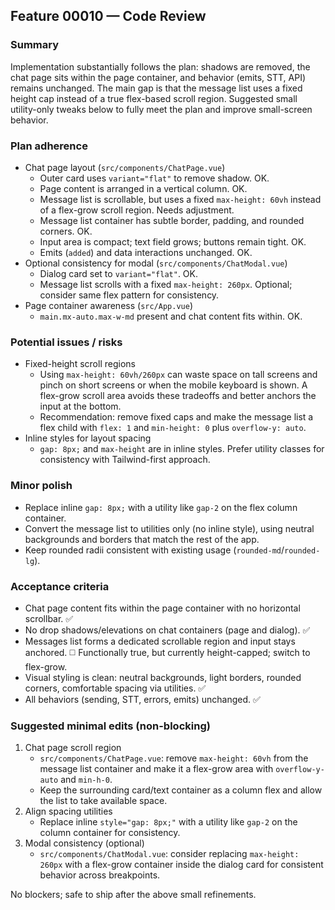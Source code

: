 ## Feature 00010 — Code Review

### Summary
Implementation substantially follows the plan: shadows are removed, the chat page sits within the page container, and behavior (emits, STT, API) remains unchanged. The main gap is that the message list uses a fixed height cap instead of a true flex-based scroll region. Suggested small utility-only tweaks below to fully meet the plan and improve small-screen behavior.

### Plan adherence
- Chat page layout (`src/components/ChatPage.vue`)
  - Outer card uses `variant="flat"` to remove shadow. OK.
  - Page content is arranged in a vertical column. OK.
  - Message list is scrollable, but uses a fixed `max-height: 60vh` instead of a flex-grow scroll region. Needs adjustment.
  - Message list container has subtle border, padding, and rounded corners. OK.
  - Input area is compact; text field grows; buttons remain tight. OK.
  - Emits (`added`) and data interactions unchanged. OK.
- Optional consistency for modal (`src/components/ChatModal.vue`)
  - Dialog card set to `variant="flat"`. OK.
  - Message list scrolls with a fixed `max-height: 260px`. Optional; consider same flex pattern for consistency.
- Page container awareness (`src/App.vue`)
  - `main.mx-auto.max-w-md` present and chat content fits within. OK.

### Potential issues / risks
- Fixed-height scroll regions
  - Using `max-height: 60vh/260px` can waste space on tall screens and pinch on short screens or when the mobile keyboard is shown. A flex-grow scroll area avoids these tradeoffs and better anchors the input at the bottom.
  - Recommendation: remove fixed caps and make the message list a flex child with `flex: 1` and `min-height: 0` plus `overflow-y: auto`.
- Inline styles for layout spacing
  - `gap: 8px;` and `max-height` are in inline styles. Prefer utility classes for consistency with Tailwind-first approach.

### Minor polish
- Replace inline `gap: 8px;` with a utility like `gap-2` on the flex column container.
- Convert the message list to utilities only (no inline style), using neutral backgrounds and borders that match the rest of the app.
- Keep rounded radii consistent with existing usage (`rounded-md`/`rounded-lg`).

### Acceptance criteria
- Chat page content fits within the page container with no horizontal scrollbar. ✅
- No drop shadows/elevations on chat containers (page and dialog). ✅
- Messages list forms a dedicated scrollable region and input stays anchored. ◻️ Functionally true, but currently height-capped; switch to flex-grow.
- Visual styling is clean: neutral backgrounds, light borders, rounded corners, comfortable spacing via utilities. ✅
- All behaviors (sending, STT, errors, emits) unchanged. ✅

### Suggested minimal edits (non-blocking)
1) Chat page scroll region
   - `src/components/ChatPage.vue`: remove `max-height: 60vh` from the message list container and make it a flex-grow area with `overflow-y-auto` and `min-h-0`.
   - Keep the surrounding card/text container as a column flex and allow the list to take available space.
2) Align spacing utilities
   - Replace inline `style="gap: 8px;"` with a utility like `gap-2` on the column container for consistency.
3) Modal consistency (optional)
   - `src/components/ChatModal.vue`: consider replacing `max-height: 260px` with a flex-grow container inside the dialog card for consistent behavior across breakpoints.

No blockers; safe to ship after the above small refinements.

